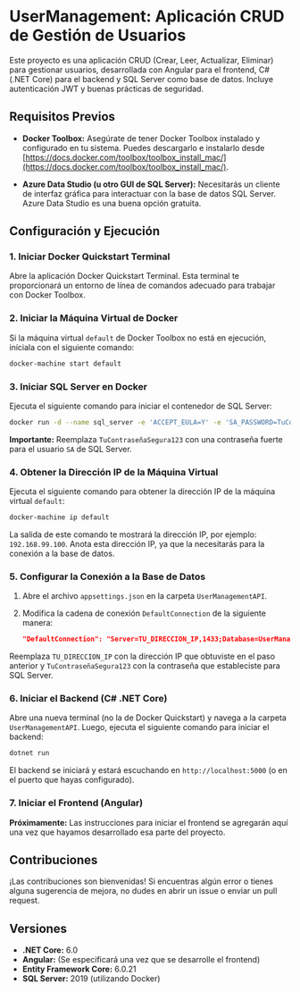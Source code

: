 # UserManagement: Aplicación CRUD de Gestión de Usuarios

Este proyecto es una aplicación CRUD (Crear, Leer, Actualizar, Eliminar) para gestionar usuarios, desarrollada con Angular para el frontend, C# (.NET Core) para el backend y SQL Server como base de datos. Incluye autenticación JWT y buenas prácticas de seguridad.

## Requisitos Previos

* **Docker Toolbox:** Asegúrate de tener Docker Toolbox instalado y configurado en tu sistema. Puedes descargarlo e instalarlo desde [https://docs.docker.com/toolbox/toolbox_install_mac/](https://docs.docker.com/toolbox/toolbox_install_mac/).

* **Azure Data Studio (u otro GUI de SQL Server):** Necesitarás un cliente de interfaz gráfica para interactuar con la base de datos SQL Server. Azure Data Studio es una buena opción gratuita.

## Configuración y Ejecución

### 1. Iniciar Docker Quickstart Terminal

Abre la aplicación Docker Quickstart Terminal. Esta terminal te proporcionará un entorno de línea de comandos adecuado para trabajar con Docker Toolbox.

### 2. Iniciar la Máquina Virtual de Docker

Si la máquina virtual `default` de Docker Toolbox no está en ejecución, iníciala con el siguiente comando:

```bash
docker-machine start default
```

### 3. Iniciar SQL Server en Docker

Ejecuta el siguiente comando para iniciar el contenedor de SQL Server:

```bash
docker run -d --name sql_server -e 'ACCEPT_EULA=Y' -e 'SA_PASSWORD=TuContraseñaSegura123' -p 1433:1433 mcr.microsoft.com/mssql/server:2019-latest
```

**Importante:** Reemplaza `TuContraseñaSegura123` con una contraseña fuerte para el usuario `SA` de SQL Server.

### 4. Obtener la Dirección IP de la Máquina Virtual

Ejecuta el siguiente comando para obtener la dirección IP de la máquina virtual `default`:

```bash
docker-machine ip default
```

La salida de este comando te mostrará la dirección IP, por ejemplo: `192.168.99.100`. Anota esta dirección IP, ya que la necesitarás para la conexión a la base de datos.

### 5. Configurar la Conexión a la Base de Datos

1. Abre el archivo `appsettings.json` en la carpeta `UserManagementAPI`.
2. Modifica la cadena de conexión `DefaultConnection` de la siguiente manera:

   ```json
   "DefaultConnection": "Server=TU_DIRECCION_IP,1433;Database=UserManagement;User Id=SA;Password=TuContraseñaSegura123;"
   ```

Reemplaza `TU_DIRECCION_IP` con la dirección IP que obtuviste en el paso anterior y `TuContraseñaSegura123` con la contraseña que estableciste para SQL Server.

### 6. Iniciar el Backend (C# .NET Core)

Abre una nueva terminal (no la de Docker Quickstart) y navega a la carpeta `UserManagementAPI`. Luego, ejecuta el siguiente comando para iniciar el backend:

```bash
dotnet run
```

El backend se iniciará y estará escuchando en `http://localhost:5000` (o en el puerto que hayas configurado).

### 7. Iniciar el Frontend (Angular)

**Próximamente:** Las instrucciones para iniciar el frontend se agregarán aquí una vez que hayamos desarrollado esa parte del proyecto.

## Contribuciones

¡Las contribuciones son bienvenidas! Si encuentras algún error o tienes alguna sugerencia de mejora, no dudes en abrir un issue o enviar un pull request.

## Versiones

* **.NET Core:** 6.0
* **Angular:** (Se especificará una vez que se desarrolle el frontend)
* **Entity Framework Core:** 6.0.21
* **SQL Server:** 2019 (utilizando Docker)
